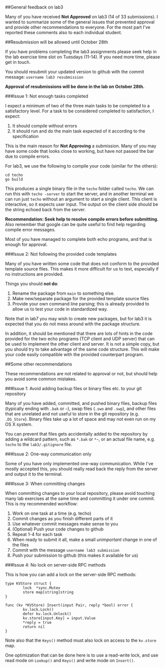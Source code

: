 
##General feedback on lab3

Many of you have received **Not Approved** on lab3 (14 of 33 submissions). I wanted to summarize some of the general issues that prevented approval and provide other recommendations to everyone. For the most part I've reported these comments also to each individual student.

##Resubmission will be allowed until October 28th

If you have problems completing the lab3 assignments please seek help in the lab exercise time slot on Tuesdays (11-14). If you need more time, please get in touch.

You should resubmit your updated version to github with the commit message: `username lab3 resubmission`

**Approval of resubmissions will be done in the lab on October 28th.**

###Issue 1: Not enough tasks completed

I expect a minimum of two of the three main tasks to be completed to a satisfactory level. For a task to be considered completed to satisfaction, I expect:

1. It should compile without errors
2. It should run and do the main task expected of it according to the specification

This is the main reason for **Not Approving** a submission. Many of you may have some code that looks close to working, but have not passed the bar due to compile errors. 

For lab3, we use the following to compile your code (similar for the others):

```
cd techo
go build
```

This produces a single binary file in the `techo` folder called `techo`. We can run this with `techo -server` to start the server, and in another terminal we can run just `techo` without an argument to start a single client. This client is interactive, so it expects user input. The output on the client side should be the string echoed back from the server.

**Recommendation: Seek help to resolve compile errors before submitting.** Also remember that google can be quite useful to find help regarding compile error messages.

Most of you have managed to complete both echo programs, and that is enough for approval.


###Issue 2: Not following the provided code templates

Many of you have written some code that does not conform to the provided template source files. This makes it more difficult for us to test, especially if no instructions are provided.

Things you should **not do**:

1. Rename the package from `main` to something else.
2. Make new/separate package for the provided template source files
3. Provide your own command line parsing; this is already provided to allow us to test your code in standardized way.

Note that in lab7 you may wish to create new packages, but for lab3 it is expected that you do not mess around with the package structure.

In addition, it should be mentioned that there are lots of hints in the code provided for the two echo programs (TCP client and UDP server) that can be used to implement the other client and server. It is not a simple copy, but you should try to take advantage of the same code structure. This will make your code easily compatible with the provided counterpart program.

##Some other recommendations

These recommendations are not related to approval or not, but should help you avoid some common mistakes.

###Issue 1: Avoid adding backup files or binary files etc. to your git repository

Many of you have added, committed, and pushed binary files, backup files (typically ending with `.bak` or `~`), swap files (`.swo` and `.swp`), and other files that are unrelated and not useful to store in the git repository (e.g. `.DS_Store`). Binary files take up a lot of space and may not even run on my OS X system.

You can prevent that files gets accidentally added to the repository by adding a wildcard pattern, such as `*.bak` or `*~`, or an actual file name, e.g. `techo` to the `lab3/.gitignore` file. 

###Issue 2: One-way communication only

Some of you have only implemented one-way communication. While I've mostly accepted this, you should really read back the reply from the server and output it to the terminal.

###Issue 3: When committing changes

When committing changes to your local repository, please avoid touching many lab exercises at the same time and committing it under one commit. This is my recommended workflow:

1. Work on one task at a time (e.g. techo)
2. Commit changes as you finish different parts of it
3. Use whatever commit messages make sense to you
4. (Optional) Push your code changes to github
5. Repeat 1-4 for each task
6. When ready to submit it all, make a small *unimportant* change in one of the files
7. Commit with the message `username lab3 submission`
8. Push your submission to github (this makes it available for us)

###Issue 4: No lock on server-side RPC methods

This is how you can add a lock on the server-side RPC methods:

```
type KVStore struct {
        lock  *sync.Mutex
        store map[string]string
}

func (kv *KVStore) Insert(input Pair, reply *bool) error {
        kv.lock.Lock()
        defer kv.lock.Unlock()
        kv.store[input.Key] = input.Value
        *reply = true
        return nil
}
```

Note also that the `Keys()` method must also lock on access to the `kv.store` map. 

One optimization that can be done here is to use a read-write lock, and use read mode on `Lookup()` and `Keys()` and write mode on `Insert()`. 


